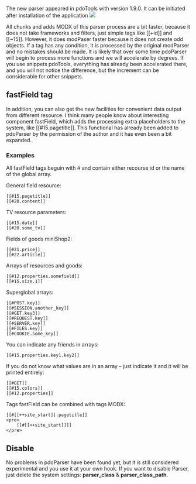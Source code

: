 The new parser appeared in pdoTools with version 1.9.0. It can be initiated after installation of the application
[![](http://st.bezumkin.ru/files/7/2/0/7201839278375611e08d97ef3ed9e7f3s.jpg)](http://st.bezumkin.ru/files/7/2/0/7201839278375611e08d97ef3ed9e7f3.png)

All chunks and adds MODX of this parser process are a bit faster, because it does not take frameworks and filters, just simple tags like [[+id]] and [[~15]]. However, it does modPaser faster because it does not create odd objects.
If a tag has any condition, it is processed by the original modParser and no mistakes should be made. It is likely that over some time pdoParser will begin to process more functions and we will accelerate by degrees.
If you use snippets pdoTools, everything has already been accelerated there, and you will not notice the difference, but the increment can be considerable for other snippets.

## fastField  tag
In addition, you can also get the new facilities for convenient data output from different resource.
I think many people know about interesting component fastField, which adds the processing extra placeholders to the system, like [[#15.pagetitle]]. This functional has already been added to pdoParser by the permission of the author and it has even been a bit expanded.

### Examples
All fastField tags beguin with # and contain either recourse id or the name of the global array.

General field resource:
```
[[#15.pagetitle]]
[[#20.content]]
```

TV resource parameters:
```
[[#15.date]]
[[#20.some_tv]]
```

Fields of goods miniShop2:
```
[[#21.price]]
[[#22.article]]
```

Arrays of resources and goods:
```
[[#12.properties.somefield]]
[[#15.size.1]]
```

Superglobal arrays:
```
[[#POST.key]]
[[#SESSION.another_key]]
[[#GET.key3]]
[[#REQUEST.key]]
[[#SERVER.key]]
[[#FILES.key]]
[[#COOKIE.some_key]]
```

You can indicate any friends in arrays:
```
[[#15.properties.key1.key2]]
```

If you do not know what values are in an array – just indicate it and it will be printed entirely:
```
[[#GET]]
[[#15.colors]]
[[#12.properties]]
```

Tags fastField can be combined with tags MODX:
```
[[#[[++site_start]].pagetitle]]
<pre>
	[[#[[++site_start]]]]
</pre>
```

## Disable
No problems in pdoParser have been found yet, but it is still considered experimental and you use it at your own hook.
If you want to disable Parser, just delete the system settings: **parser_class** & **parser_class_path**.


[1]: http://modx.com/extras/package/fastfield
[2]: https://github.com/argnist/fastField/issues/5

